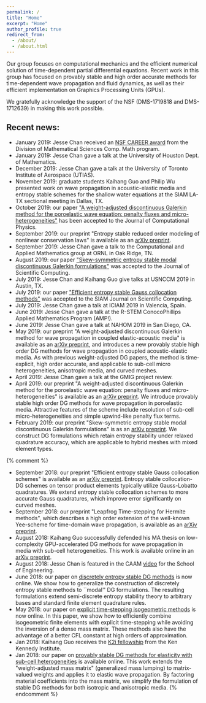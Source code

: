 ```yaml
---
permalink: /
title: "Home"
excerpt: "Home"
author_profile: true
redirect_from: 
  - /about/
  - /about.html
---
```


Our group focuses on computational mechanics and the efficient numerical solution of time-dependent partial differential equations. Recent work in this group has focused on provably stable and high order accurate methods for time-dependent wave propagation and fluid dynamics, as well as their efficient implementation on Graphics Processing Units (GPUs). 

We gratefully acknowledge the support of the NSF (DMS-1719818 and DMS-1712639) in making this work possible.

## Recent news:

* January 2019: Jesse Chan received an [NSF CAREER award](https://www.nsf.gov/awardsearch/showAward?AWD_ID=1943186) from the Division of Mathematical Sciences Comp. Math program.
* January 2019: Jesse Chan gave a talk at the University of Houston Dept. of Mathematics. 
* December 2019: Jesse Chan gave a talk at the University of Toronto Institute of Aerospace (UTIAS).
* November 2019: graduate students Kaihang Guo and Philip Wu presented work on wave propagation in acoustic-elastic media and entropy stable schemes for the shallow water equations at the SIAM LA-TX sectional meeting in Dallas, TX.
* October 2019: our paper ["A weight-adjusted discontinuous Galerkin method for the poroelastic wave equation: penalty fluxes and micro-heterogeneities"](https://www.sciencedirect.com/science/article/pii/S0021999119307661) has been accepted to the Journal of Computational Physics.
* September 2019: our preprint "Entropy stable reduced order modeling of nonlinear conservation laws" is available as an [arXiv preprint](https://arxiv.org/abs/1909.09103).
* September 2019: Jesse Chan gave a talk to the Computational and Applied Mathematics group at ORNL in Oak Ridge, TN. 
* August 2019: our paper ["Skew-symmetric entropy stable modal discontinuous Galerkin formulations"](https://arxiv.org/abs/1902.01828) was accepted to the Journal of Scientific Computing.
* July 2019: Jesse Chan and Kaihang Guo give talks at USNCCM 2019 in Austin, TX.
* July 2019: our paper ["Efficient entropy stable Gauss collocation methods"](https://arxiv.org/abs/1809.01178) was accepted to the SIAM Journal on Scientific Computing.
* July 2019: Jesse Chan gave a talk at ICIAM 2019 in Valencia, Spain.
* June 2019: Jesse Chan gave a talk at the R-STEM ConocoPhillips Applied Mathematics Program (AMP!).
* June 2019: Jesse Chan gave a talk at NAHOM 2019 in San Diego, CA.
* May 2019: our preprint "A weight-adjusted discontinuous Galerkin method for wave propagation in coupled elastic-acoustic media" is available as an [arXiv preprint](https://arxiv.org/abs/1905.09145), and introduces a new provably stable high order DG methods for wave propagation in coupled acoustic-elastic media. As with previous weight-adjusted DG papers, the method is time-explicit, high order accurate, and applicable to sub-cell micro heterogeneities, anisotropic media, and curved meshes.
* April 2019: Jesse Chan gave a talk at the GMIG project review.
* April 2019: our preprint "A weight-adjusted discontinuous Galerkin method for the poroelastic wave equation: penalty fluxes and micro-heterogeneities" is available as an [arXiv preprint](https://arxiv.org/abs/1904.02578). We introduce provably stable high order DG methods for wave propagation in poroelastic media. Attractive features of the scheme include resolution of sub-cell micro-heterogeneities and simple upwind-like penalty flux terms.
* February 2019: our preprint "Skew-symmetric entropy stable modal discontinuous Galerkin formulations" is as an [arXiv preprint](https://arxiv.org/abs/1902.01828). We construct DG formulations which retain entropy stability under relaxed quadrature accuracy, which are applicable to hybrid meshes with mixed element types. 

{% comment %}
* September 2018: our preprint "Efficient entropy stable Gauss collocation schemes" is available as an [arXiv preprint](https://arxiv.org/abs/1809.01178). Entropy stable collocation-DG schemes on tensor product elements typically utilize Gauss-Lobatto quadratures. We extend entropy stable collocation schemes to more accurate Gauss quadratures, which improve error significantly on curved meshes. 
* September 2018: our preprint "Leapfrog Time-stepping for Hermite methods", which describes a high order extension of the well-known Yee-scheme for time-domain wave propagation, is available as an [arXiv preprint](https://arxiv.org/abs/1808.10481). 
* August 2018: Kaihang Guo successfully defended his MA thesis on low-complexity GPU-accelerated DG methods for wave propagation in media with sub-cell heterogeneities. This work is available online in an [arXiv preprint](https://arxiv.org/abs/1808.08645).
* August 2018: Jesse Chan is featured in the CAAM [video](https://www.youtube.com/watch?v=lMfHpvXGPAY) for the School of Engineering.
* June 2018: our paper on [discretely entropy stable DG methods](https://www.sciencedirect.com/science/article/pii/S0021999118301153) is now online. We show how to generalize the construction of discretely entropy stable methods to ``modal'' DG formulations. The resulting formulations extend semi-discrete entropy stability theory to arbitrary bases and standard finite element quadrature rules.
* May 2018: our paper on [explicit time-stepping isogeometric methods](https://www.sciencedirect.com/science/article/pii/S0045782518300240) is now online. In this paper, we show how to efficiently combine isogeometric finite elements with explicit time-stepping while avoiding the inversion of a dense mass matrix. These methods also have the advantage of a better CFL constant at high orders of approximation.
* Jan 2018: Kaihang Guo receives the [K2i fellowship](https://caamweb.rice.edu/news/k2i-fellowships-2017) from the Ken Kennedy Institute.
* Jan 2018: our paper on [provably stable DG methods for elasticity with sub-cell heterogeneities](https://onlinelibrary.wiley.com/doi/abs/10.1002/nme.5720) is available online. This work extends the "weight-adjusted mass matrix" (generalized mass lumping) to matrix-valued weights and applies it to elastic wave propagation. By factoring material coefficients into the mass matrix, we simplify the formulation of stable DG methods for both isotropic and anisotropic media.
{% endcomment %}
